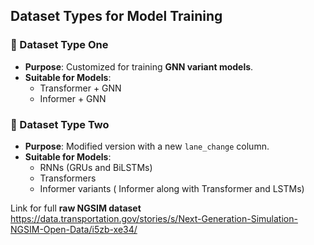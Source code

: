 ## Dataset Types for Model Training

### 📘 Dataset Type One
- **Purpose**: Customized for training **GNN variant models**.
- **Suitable for Models**:
  - Transformer + GNN
  - Informer + GNN

### 📗 Dataset Type Two
- **Purpose**: Modified version with a new `lane_change` column.
- **Suitable for Models**:
  - RNNs (GRUs and BiLSTMs)
  - Transformers
  - Informer variants ( Informer along with Transformer and LSTMs)

Link for full **raw NGSIM dataset**
https://data.transportation.gov/stories/s/Next-Generation-Simulation-NGSIM-Open-Data/i5zb-xe34/
